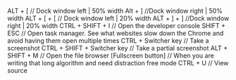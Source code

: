 ALT + [ // Dock window left | 50% width
Alt + ] //Dock window right | 50% width
ALT + [ + [ // Dock window left | 20% width
ALT + ] + ] //Dock window right | 20% width
CTRL + SHIFT + I // Open the developer console
SHIFT + ESC // Open task manager. See what websites slow down the Chrome and avoid having them open multiple times
CTRL + Switcher key // Take a screenshot
CTRL + SHIFT + Switcher key // Take a partial screenshot
ALT + SHIFT + M // Open the file browser
[Fullscreen button] // When you are writing that long algorithm and need distraction free mode
CTRL + U // View source